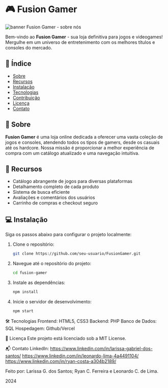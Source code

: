 # 🎮 Fusion Gamer

![banner Fusion Gamer - sobre nós](https://github.com/LarissaGabrielSantos/FusionGamer/assets/150621518/8a231409-df83-44ff-ae19-7d4a22a446c7)


Bem-vindo ao **Fusion Gamer** - sua loja definitiva para jogos e videogames! Mergulhe em um universo de entretenimento com os melhores títulos e consoles do mercado.

## 📝 Índice

- [Sobre](#sobre)
- [Recursos](#recursos)
- [Instalação](#instalação)
- [Tecnologias](#tecnologias)
- [Contribuição](#contribuição)
- [Licença](#licença)
- [Contato](#contato)

## 📖 Sobre

**Fusion Gamer** é uma loja online dedicada a oferecer uma vasta coleção de jogos e consoles, atendendo todos os tipos de gamers, desde os casuais até os hardcore. Nossa missão é proporcionar a melhor experiência de compra com um catálogo atualizado e uma navegação intuitiva.

## 🚀 Recursos

- Catálogo abrangente de jogos para diversas plataformas
- Detalhamento completo de cada produto
- Sistema de busca eficiente
- Avaliações e comentários dos usuários
- Carrinho de compras e checkout seguro

## 💻 Instalação

Siga os passos abaixo para configurar o projeto localmente:

1. Clone o repositório:
   ```bash
   git clone https://github.com/seu-usuario/FusionGamer.git
2. Navegue até o repositório do projeto:
   ```bash
   cd fusion-gamer
3. Instale as dependências:
    ```bash
    npm install
4. Inicie o servidor de desenvolvimento:
    ```bash
   npm start

🛠 Tecnologias
Frontend: HTML5, CSS3
Backend: PHP
Banco de Dados: SQL
Hospedagem: Github/Vercel

📜 Licença
Este projeto está licenciado sob a MIT License.

📬 Contato
LinkedIn: https://www.linkedin.com/in/larissa-gabriel-dos-santos/
          https://www.linkedin.com/in/leonardo-lima-4a4491104/
          https://www.linkedin.com/in/ryan-costa-a304b2189/
          
Feito por: Larissa G. dos Santos; Ryan C. Ferreira e Leonardo C. de Lima.


2024
